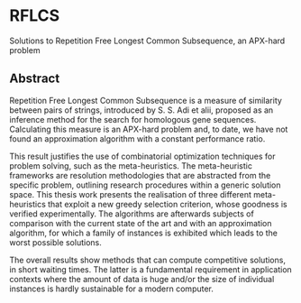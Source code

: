 # RFLCS
Solutions to Repetition Free Longest Common Subsequence, an APX-hard problem


## Abstract
Repetition Free Longest Common Subsequence is a measure of similarity between pairs of strings, introduced by S. S. Adi et alii, proposed as an inference method for the search for homologous gene sequences. Calculating this measure is an APX-hard problem and, to date, we have not found an approximation algorithm with a constant performance ratio.

This result justifies the use of combinatorial optimization techniques for problem solving, such as the meta-heuristics. The meta-heuristic frameworks are resolution methodologies that are abstracted from the specific problem, outlining research procedures within a generic solution space.
This thesis work presents the realisation of three different meta-heuristics that exploit a new greedy selection criterion, whose goodness is verified experimentally. The algorithms are afterwards subjects of comparison with the current state of the art and with an approximation algorithm, for which a family of instances is exhibited which leads to the worst possible solutions.

The overall results show methods that can compute competitive solutions, in short waiting times. The latter is a fundamental requirement in application contexts where the amount of data is huge and/or the size of individual instances is hardly sustainable for a modern computer.
